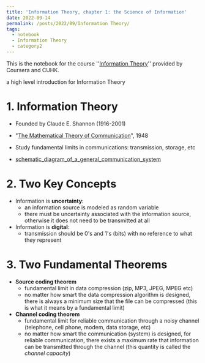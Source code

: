 ```yaml
---
title: 'Information Theory, chapter 1: the Science of Information'
date: 2022-09-14
permalink: /posts/2022/09/Information Theory/
tags:
  - notebook
  - Information Theory
  - category2
---
```


This is the notebook for the course ''[Information Theory](https://www.coursera.org/learn/information-theory)'' provided by Coursera and CUHK.

a high level introduction for Information Theory

# 1. Information Theory

- Founded by Claude E. Shannon (1916-2001)

- "[The Mathematical Theory of Communication](https://cse.buffalo.edu/~hungngo/classes/2003/Markov_Chains/papers/p3-shannon.pdf)", 1948

- Study fundamental limits in communications: transmission, storage, etc

- [schematic_diagram_of_a_general_communication_system](.\figure\schematic_diagram_of_a_general_communication_system.png)

# 2. Two Key Concepts

- Information is **uncertainty**: 
  - an information source is modeled as random variable
  - there must be uncertainty associated with the information source, otherwise it does not need to be transmitted at all
- Information is **digital**:
  - transmission should be 0's and 1's (bits) with no reference to what they represent

# 3. Two Fundamental Theorems

- **Source coding theorem**
  - fundamental limit in data compression (zip, MP3, JPEG, MPEG etc)
  - no matter how smart the data compression algorithm is designed, there is always a minimum size that the file can be compressed (this is what it means by a fundamental limit)
- **Channel coding theorem**
  - fundamental limit for reliable communication through a noisy channel (telephone, cell phone, modem, data storage, etc)
  - no matter how smart the communication (system) is designed, for reliable communication, there exists a maximum rate that information can be transmitted through the channel (this quantity is called the *channel capacity*)
